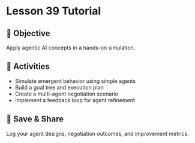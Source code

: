 # Lesson 39 Tutorial

## 🎯 Objective

Apply agentic AI concepts in a hands-on simulation.

## 🧩 Activities

- Simulate emergent behavior using simple agents
- Build a goal tree and execution plan
- Create a multi-agent negotiation scenario
- Implement a feedback loop for agent refinement

## 💾 Save & Share

Log your agent designs, negotiation outcomes, and improvement metrics.
